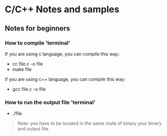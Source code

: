 # C/C++ Notes and samples

## Notes for beginners

### How to compile 'terminal'

If you are using c language, you can compile this way:

- cc file.c -o file
- make file

If you are using c++ language, you can compile this way:

- gcc file.c -o file 

### How to run the output file 'terminal'

- ./file

> Note: you have to be located in the same route of binary your binary and output file.
